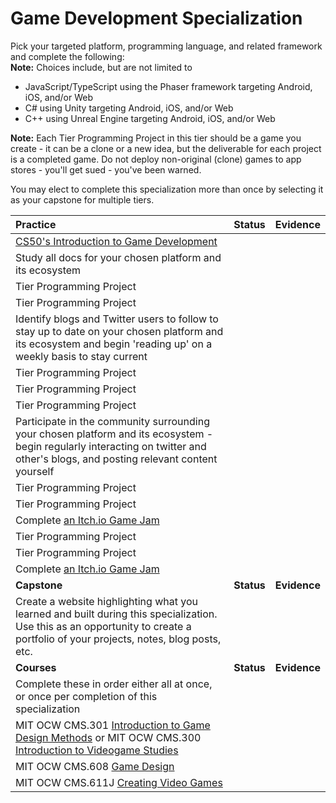 # Game Development Specialization

Pick your targeted platform, programming language, and related framework and complete the following:  
**Note:** Choices include, but are not limited to

- JavaScript/TypeScript using the Phaser framework targeting Android, iOS, and/or Web
- C# using Unity targeting Android, iOS, and/or Web
- C++ using Unreal Engine targeting Android, iOS, and/or Web

**Note:** Each Tier Programming Project in this tier should be a game you create - it can be a clone or a new idea, but the deliverable for each project is a completed game. Do not deploy non-original (clone) games to app stores - you'll get sued - you've been warned.

You may elect to complete this specialization more than once by selecting it as your capstone for multiple tiers.

| **Practice**                                                                                                                                                                           | **Status** | **Evidence** |
| :------------------------------------------------------------------------------------------------------------------------------------------------------------------------------------- | :--------: | :----------: |
| [CS50's Introduction to Game Development](https://www.edx.org/course/cs50s-introduction-to-game-development)                                                                           |            |
| Study all docs for your chosen platform and its ecosystem                                                                                                                              |            |
| Tier Programming Project                                                                                                                                                               |            |
| Tier Programming Project                                                                                                                                                               |            |
| Identify blogs and Twitter users to follow to stay up to date on your chosen platform and its ecosystem and begin 'reading up' on a weekly basis to stay current                       |            |
| Tier Programming Project                                                                                                                                                               |            |
| Tier Programming Project                                                                                                                                                               |            |
| Tier Programming Project                                                                                                                                                               |            |
| Participate in the community surrounding your chosen platform and its ecosystem - begin regularly interacting on twitter and other's blogs, and posting relevant content yourself      |            |
| Tier Programming Project                                                                                                                                                               |            |
| Tier Programming Project                                                                                                                                                               |            |
| Complete [an Itch.io Game Jam](https://itch.io/jams)                                                                                                                                   |            |
| Tier Programming Project                                                                                                                                                               |            |
| Tier Programming Project                                                                                                                                                               |            |
| Complete [an Itch.io Game Jam](https://itch.io/jams)                                                                                                                                   |            |
| **Capstone**                                                                                                                                                                           | **Status** | **Evidence** |
| Create a website highlighting what you learned and built during this specialization. Use this as an opportunity to create a portfolio of your projects, notes, blog posts, etc.        |            |
| **Courses**                                                                                                                                                                            | **Status** | **Evidence** |
| Complete these in order either all at once, or once per completion of this specialization                                                                                                                                                                  |
| MIT OCW CMS.301 [Introduction to Game Design Methods](https://ocw.mit.edu/courses/comparative-media-studies-writing/cms-301-introduction-to-game-design-methods-spring-2016/index.htm) or MIT OCW CMS.300 [Introduction to Videogame Studies](https://ocw.mit.edu/courses/comparative-media-studies-writing/cms-300-introduction-to-videogame-studies-fall-2011/index.htm) |            |
| MIT OCW CMS.608 [Game Design](https://ocw.mit.edu/courses/comparative-media-studies-writing/cms-608-game-design-spring-2014/index.htm)                                                 |            |
| MIT OCW CMS.611J [Creating Video Games](https://ocw.mit.edu/courses/comparative-media-studies-writing/cms-611j-creating-video-games-fall-2014/index.htm)                               |            |
